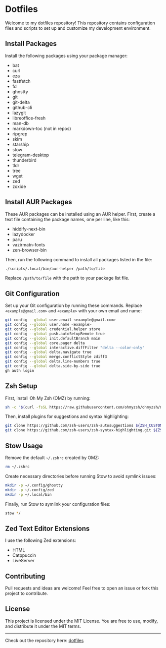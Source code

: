 # Dotfiles

Welcome to my dotfiles repository! This repository contains configuration files and scripts to set up and customize my development environment.

## Install Packages

Install the following packages using your package manager:

- bat
- curl
- eza
- fastfetch
- fd
- ghostty
- git
- git-delta
- github-cli
- lazygit
- libreoffice-fresh
- man-db
- markdown-toc (not in repos)
- ripgrep
- skim
- starship
- stow
- telegram-desktop
- thunderbird
- tldr
- tree
- wget
- zed
- zoxide

## Install AUR Packages

These AUR packages can be installed using an AUR helper. First, create a text file containing the package names, one per line, like this:

- hiddify-next-bin
- lazydocker
- paru
- vazirmatn-fonts
- zen-browser-bin

Then, run the following command to install all packages listed in the file:

```bash
./scripts/.local/bin/aur-helper /path/to/file
```

Replace `/path/to/file` with the path to your package list file.

## Git Configuration

Set up your Git configuration by running these commands. Replace `<example@gmail.com>` and `<example>` with your own email and name:

```bash
git config --global user.email <example@gmail.com>
git config --global user.name <example>
git config --global credential.helper store
git config --global push.autoSetupRemote true
git config --global init.defaultBranch main
git config --global core.pager delta
git config --global interactive.diffFilter "delta --color-only"
git config --global delta.navigate true
git config --global merge.conflictStyle zdiff3
git config --global delta.line-numbers true
git config --global delta.side-by-side true
gh auth login
```

## Zsh Setup

First, install Oh My Zsh (OMZ) by running:

```bash
sh -c "$(curl -fsSL https://raw.githubusercontent.com/ohmyzsh/ohmyzsh/master/tools/install.sh)"
```

Then, install plugins for suggestions and syntax highlighting:

```bash
git clone https://github.com/zsh-users/zsh-autosuggestions ${ZSH_CUSTOM:-~/.oh-my-zsh/custom}/plugins/zsh-autosuggestions
git clone https://github.com/zsh-users/zsh-syntax-highlighting.git ${ZSH_CUSTOM:-~/.oh-my-zsh/custom}/plugins/zsh-syntax-highlighting
```

## Stow Usage

Remove the default `~/.zshrc` created by OMZ:

```bash
rm ~/.zshrc
```

Create necessary directories before running Stow to avoid symlink issues:

```bash
mkdir -p ~/.config/ghostty
mkdir -p ~/.config/zed
mkdir -p ~/.local/bin
```

Finally, run Stow to symlink your configuration files:

```bash
stow */
```

## Zed Text Editor Extensions

I use the following Zed extensions:

- HTML
- Catppuccin
- LiveServer

## Contributing

Pull requests and ideas are welcome! Feel free to open an issue or fork this project to contribute.

## License

This project is licensed under the MIT License. You are free to use, modify, and distribute it under the MIT terms.

---

Check out the repository here: [dotfiles](https://github.com/mhtajari1379-bot/dotfiles)
